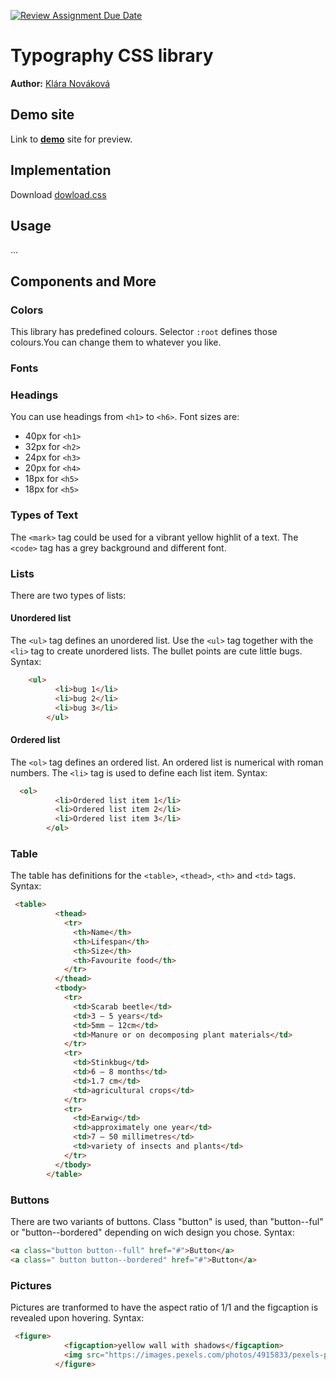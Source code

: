 [![Review Assignment Due Date](https://classroom.github.com/assets/deadline-readme-button-24ddc0f5d75046c5622901739e7c5dd533143b0c8e959d652212380cedb1ea36.svg)](https://classroom.github.com/a/zprwltzm)
# Typography CSS library
**Author:** [Klára Nováková](https://github.com/klara-novakova)
## Demo site
Link to **[demo](https://pslib-cz.github.io/2023-l4-web-typographic-library-klara-novakova/)** site for preview.

## Implementation
Download [dowload.css](https://github.com/klara-novakova)
## Usage
...
## Components and More
### Colors
This library has predefined colours. Selector `:root` defines those colours.You can change them to whatever you like.
### Fonts
### Headings 
You can use headings from `<h1>` to `<h6>`. Font sizes are: 
* 40px for `<h1>`
* 32px for `<h2>`
* 24px for `<h3>`
* 20px for `<h4>`
* 18px for `<h5>`
* 18px for `<h5>`
### Types of Text
The `<mark>` tag could be used for a vibrant yellow highlit of a text.
The `<code>` tag has a grey background and different font.
### Lists
There are two types of lists:
#### Unordered list
The `<ul>` tag defines an unordered list. Use the `<ul>` tag together with the `<li>` tag to create unordered lists. The bullet points are cute little bugs. Syntax:
```html
    <ul>
          <li>bug 1</li>
          <li>bug 2</li>
          <li>bug 3</li>
        </ul>
```
#### Ordered list
The `<ol>` tag defines an ordered list. An ordered list is numerical with roman numbers. The `<li>` tag is used to define each list item. Syntax:
```html
  <ol>
          <li>Ordered list item 1</li>
          <li>Ordered list item 2</li>
          <li>Ordered list item 3</li>
        </ol>
```
### Table
The table has definitions for the `<table>`, `<thead>`, `<th>` and `<td>` tags. Syntax:
```html
 <table>
          <thead>
            <tr>
              <th>Name</th>
              <th>Lifespan</th>
              <th>Size</th>
              <th>Favourite food</th>
            </tr>
          </thead>
          <tbody>
            <tr>
              <td>Scarab beetle</td>
              <td>3 – 5 years</td>
              <td>5mm – 12cm</td>
              <td>Manure or on decomposing plant materials</td>
            </tr>
            <tr>
              <td>Stinkbug</td>
              <td>6 – 8 months</td>
              <td>1.7 cm</td>
              <td>agricultural crops</td>
            </tr>
            <tr>
              <td>Earwig</td>
              <td>approximately one year</td>
              <td>7 – 50 millimetres</td>
              <td>variety of insects and plants</td>
            </tr>
          </tbody>
        </table>
```
### Buttons
There are two variants of buttons. Class "button" is used, than "button--ful" or "button--bordered" depending on wich design you chose. Syntax:
```html
<a class="button button--full" href="#">Button</a>
<a class=" button button--bordered" href="#">Button</a>
```
### Pictures
Pictures are tranformed to have the aspect ratio of 1/1 and the figcaption is revealed upon hovering. Syntax:
```html
 <figure>
            <figcaption>yellow wall with shadows</figcaption>
            <img src="https://images.pexels.com/photos/4915833/pexels-photo-4915833.jpeg?auto=compress&cs=tinysrgb&w=1260&h=750&dpr=1" alt="yellow wall with shadows">
          </figure>
```
